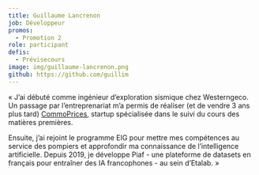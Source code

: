 ```yaml
---
title: Guillaume Lancrenon
job: Développeur
promos:
  - Promotion 2
role: participant
defis:
  - Prévisecours
image: img/guillaume-lancrenon.png
github: https://github.com/guillim
---
```


« J’ai débuté comme ingénieur d’exploration sismique chez Westerngeco. Un passage par l’entreprenariat m’a permis de réaliser (et de vendre 3 ans plus tard) [CommoPrices](https://commoprices.com/fr), startup spécialisée dans le suivi du cours des matières premières.

Ensuite, j’ai rejoint le programme EIG pour mettre mes compétences au service des pompiers et approfondir ma connaissance de l’intelligence artificielle. Depuis 2019, je développe Piaf - une plateforme de datasets en français pour entraîner des IA francophones - au sein d’Etalab. »
